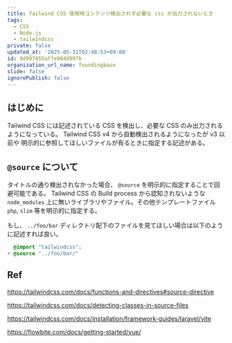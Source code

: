```yaml
---
title: Tailwind CSS 使用時コンテンツ検出されず必要な css が出力されないとき
tags:
  - CSS
  - Node.js
  - tailwindcss
private: false
updated_at: '2025-05-31T02:48:53+09:00'
id: 9d997055affe984d997b
organization_url_name: foundingbase
slide: false
ignorePublish: false
---
```


## はじめに

Tailwind CSS には記述されている CSS を検出し、必要な CSS のみ出力されるようになっている。
Tailwind CSS v4 から自動検出されるようになったが v3 以前や 明示的に参照してほしいファイルが有るときに指定する記述がある。

## `@source` について

タイトルの通り検出されなかった場合、 `@source` を明示的に指定することで回避可能である。
Tailwind CSS の Build process から認知されないような `node_modules` 上に無いライブラリやファイル。その他テンプレートファイル `php`, `slim` 等を明示的に指定する。

もし、 `../foo/bar` ディレクトリ配下のファイルを見てほしい場合は以下のように記述すれば良い。

```diff_css:example.css
  @import "tailwindcss";
+ @source "../foo/bar/"
```

## Ref

https://tailwindcss.com/docs/functions-and-directives#source-directive

https://tailwindcss.com/docs/detecting-classes-in-source-files

https://tailwindcss.com/docs/installation/framework-guides/laravel/vite

https://flowbite.com/docs/getting-started/vue/
